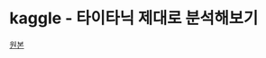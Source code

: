 # kaggle - 타이타닉 제대로 분석해보기
<a href="https://velog.io/@lsmmay322/%ED%83%80%EC%9D%B4%ED%83%80%EB%8B%89-%EC%A0%9C%EB%8C%80%EB%A1%9C-%EB%B6%84%EC%84%9D%ED%95%B4%EB%B3%B4%EA%B8%B0" target="_blank">원본</a>


